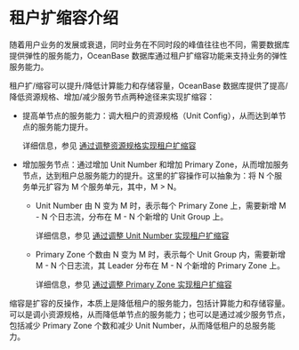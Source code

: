 # 租户扩缩容介绍

随着用户业务的发展或衰退，同时业务在不同时段的峰值往往也不同，需要数据库提供弹性的服务能力，OceanBase 数据库通过租户扩缩容功能来支持业务的弹性服务能力。

租户扩/缩容可以提升/降低计算能力和存储容量，OceanBase 数据库提供了提高/降低资源规格、增加/减少服务节点两种途径来实现扩缩容：

* 提高单节点的服务能力：调大租户的资源规格（Unit Config），从而达到单节点的服务能力提升。

  详细信息，参见 [通过调整资源规格实现租户扩缩容](../800.tenant-scale-in-and-out/200.adjust-resource-specifications.md)

* 增加服务节点：通过增加 Unit Number 和增加 Primary Zone，从而增加服务节点，达到租户总服务能力的提升。这里的扩容操作可以抽象为：将 N 个服务单元扩容为 M 个服务单元，其中，M > N。
  
  * Unit Number 由 N 变为 M 时，表示每个 Primary Zone 上，需要新增 M - N 个日志流，分布在 M - N 个新增的 Unit Group 上。
  
    详细信息，参见 [通过调整 Unit Number 实现租户扩缩容](../800.tenant-scale-in-and-out/300.adjust-unit-number.md)

  * Primary Zone 个数由 N 变为 M 时，表示每个 Unit Group 内，需要新增 M - N 个日志流，其 Leader 分布在 M - N 个新增的 Primary Zone 上。

    详细信息，参见 [通过调整 Primary Zone 实现租户扩缩容](../800.tenant-scale-in-and-out/400.adjust-primary-zone.md)

缩容是扩容的反操作，本质上是降低租户的服务能力，包括计算能力和存储容量。可以是调小资源规格，从而降低单节点的服务能力；也可以是通过减少服务节点，包括减少 Primary Zone 个数和减少 Unit Number，从而降低租户的总服务能力。
